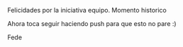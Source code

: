 Felicidades por la iniciativa equipo. Momento historico

Ahora toca seguir haciendo push para que esto no pare :)

Fede
